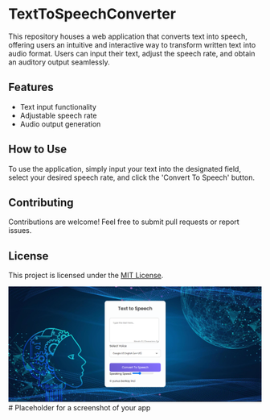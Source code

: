 # TextToSpeechConverter

This repository houses a web application that converts text into speech, offering users an intuitive and interactive way to transform written text into audio format. Users can input their text, adjust the speech rate, and obtain an auditory output seamlessly.

## Features

- Text input functionality
- Adjustable speech rate
- Audio output generation

## How to Use

To use the application, simply input your text into the designated field, select your desired speech rate, and click the 'Convert To Speech' button.

## Contributing

Contributions are welcome! Feel free to submit pull requests or report issues.

## License

This project is licensed under the [MIT License](LICENSE).

![Application Interface](preview.png) # Placeholder for a screenshot of your app
